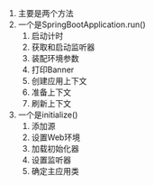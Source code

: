 1. 主要是两个方法
2. 一个是SpringBootApplication.run()
	1. 启动计时
	2. 获取和启动监听器
	3. 装配环境参数
	4. 打印Banner
	5. 创建应用上下文
	6. 准备上下文
	7. 刷新上下文
3. 一个是initialize()
	1. 添加源
	2. 设置Web环境
	3. 加载初始化器
	4. 设置监听器
	5. 确定主应用类